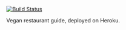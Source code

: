 [![Build Status](https://secure.travis-ci.org/lenorris/veggie.png)](http://travis-ci.org/lenorris/veggie)

Vegan restaurant guide, deployed on Heroku.
